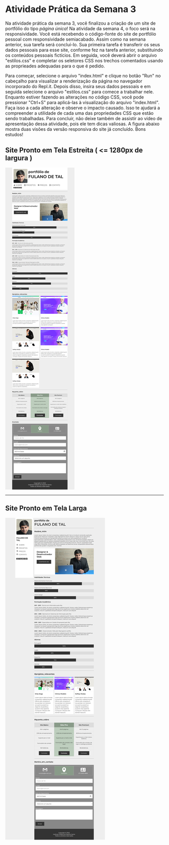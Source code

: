 # Atividade Prática da Semana 3  

Na atividade prática da semana 3, você finalizou a criação de um site de portfólio do tipo *página única*! Na atividade da semana 4, o foco será na responsividade. Você está recebendo o código-fonte do site de portfólio pessoal com responsividade semiacabado. Assim como na semana anterior, sua tarefa será concluí-lo. Sua primeira tarefa é transferir os seus dados pessoais para esse site, conforme fez na tarefa anterior, substituindo os conteúdos pessoais fictícios. Em seguida, você deverá abrir o arquivo "estilos.css" e completar os seletores CSS nos trechos comentados usando as proprieades adequadas para o que é pedido.

Para começar, selecione o arquivo "index.html" e clique no botão "Run" no cabeçalho para visualizar a renderização da página no navegador incorporado do Repl.it. Depois disso, insira seus dados pessoais e em seguida selecione o arquivo "estilos.css" para comece a trabalhar nele. Enquanto estiver fazendo as alterações no código CSS, você pode pressionar "Ctrl+S" para aplicá-las à visualização do arquivo "index.html". Faça isso a cada alteração e observe o impacto causado. Isso te ajudará a compreender a utilidade de cada uma das propriedades CSS que estão sendo trabalhadas. Para concluir, não deixe também de assistir ao vídeo de apresentação dessa atividade, pois ele tem dicas valiosas. A figura abaixo mostra duas visões da versão responsiva do site já concluído. Bons estudos!

## Site Pronto em Tela Estreita ( <= 1280px de largura )

<img src="assets/siteTelaEstreita.png" alt="Site em Telas Estreitas" />

<hr>

## Site Pronto em Tela Larga

<img src="assets/siteTelaLarga.png" alt="Site em Telas Largas" />